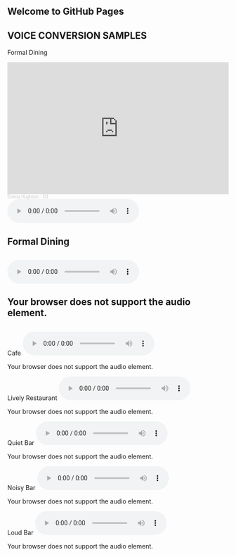 ## Welcome to GitHub Pages

## VOICE CONVERSION SAMPLES

Formal Dining
<iframe width="100%" height="300" scrolling="no" frameborder="no" allow="autoplay" src="https://w.soundcloud.com/player/?url=https%3A//api.soundcloud.com/tracks/1220072401%3Fsecret_token%3Ds-WBeLtDrBHxC&color=%23ff5500&auto_play=false&hide_related=false&show_comments=true&show_user=true&show_reposts=false&show_teaser=true&visual=true"></iframe><div style="font-size: 10px; color: #cccccc;line-break: anywhere;word-break: normal;overflow: hidden;white-space: nowrap;text-overflow: ellipsis; font-family: Interstate,Lucida Grande,Lucida Sans Unicode,Lucida Sans,Garuda,Verdana,Tahoma,sans-serif;font-weight: 100;"><a href="https://soundcloud.com/emma-hughson" title="Emma Hughson" target="_blank" style="color: #cccccc; text-decoration: none;">Emma Hughson</a> · <a href="https://soundcloud.com/emma-hughson/overlay1/s-WBeLtDrBHxC" title="O1" target="_blank" style="color: #cccccc; text-decoration: none;">O1</a></div>
<audio controls="controls" src="https://soundcloud.com/emma-hughson/overlay1/s-WBeLtDrBHxC?utm_source=clipboard&utm_medium=text&utm_campaign=social_sharing">
<p>Your browser does not support the audio element.</p>
</audio>

## Formal Dining
## <audio controls="controls" src="audio/overlay1.mp3">
## <p>Your browser does not support the audio element.</p>
## </audio>

Cafe
<audio controls="controls" src="audio/overlay2.mp3">
<p>Your browser does not support the audio element.</p>
</audio>

Lively Restaurant
<audio controls="controls" src="audio/overlay3.mp3">
<p>Your browser does not support the audio element.</p>
</audio>

Quiet Bar
<audio controls="controls" src="audio/overlay4.mp3">
<p>Your browser does not support the audio element.</p>
</audio>

Noisy Bar
<audio controls="controls" src="audio/overlay5.mp3">
<p>Your browser does not support the audio element.</p>
</audio>

Loud Bar
<audio controls="controls" src="audio/overlay6.mp3">
<p>Your browser does not support the audio element.</p>
</audio>
